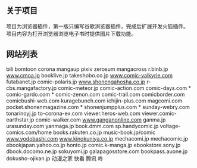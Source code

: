 ## 关于项目
  项目为浏览器插件，第一版只编写谷歌浏览器插件，完成后扩展开发火狐插件。
  项目内容为打开浏览器浏览电子书时提供图片下载功能。
  
## 网站列表
bili
bomtoon
corona
mangaup
pixiv
zerosum
mangacross
r.binb.jp
www.cmoa.jp
booklive.jp
takeshobo.co.jp
www.comic-valkyrie.com
futabanet.jp
comic-polaris.jp
www.shonengahosha.co.jp
r-cbs.mangafactory.jp
comic-meteor.jp
comic-action.com
comic-days.com *
comic-gardo.com *
comic-zenon.com
comic-trail.com
comicborder.com
comicbushi-web.com
kuragebunch.com
ichijin-plus.com
magcomi.com
pocket.shonenmagazine.com *
shonenjumpplus.com *
sunday-webry.com
tonarinoyj.jp
to-corona-ex.com
viewer.heros-web.com
viewer.comic-earthstar.jp
comic-walker.com
www.ganganonline.com
ganma.jp
urasunday.com
yanmaga.jp
book.dmm.com
sp.handycomic.jp
voltage-comics.com/home
books.rakuten.co.jp
music-book.jp/comic
www.yodobashi.com
www.kinokuniya.co.jp
mechacomi.jp
mechacomic.jp
ebookjapan.yahoo.co.jp
honto.jp
comic.k-manga.jp
ebookstore.sony.jp
dbook.docomo.ne.jp
sokuyomi.jp
galapagosstore.com
bookpass.auone.jp
dokusho-ojikan.jp
动漫之家
快看
腾讯
咚

